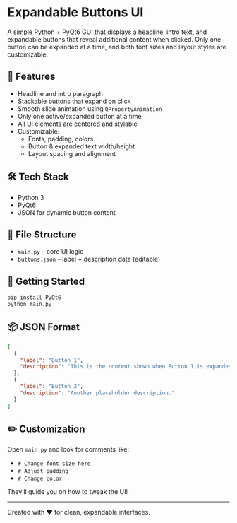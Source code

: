 # Expandable Buttons UI

A simple Python + PyQt6 GUI that displays a headline, intro text, and expandable buttons that reveal additional content when clicked. Only one button can be expanded at a time, and both font sizes and layout styles are customizable.

## 🧩 Features

- Headline and intro paragraph
- Stackable buttons that expand on click
- Smooth slide animation using `QPropertyAnimation`
- Only one active/expanded button at a time
- All UI elements are centered and stylable
- Customizable:
  - Fonts, padding, colors
  - Button & expanded text width/height
  - Layout spacing and alignment

## 🛠 Tech Stack

- Python 3
- PyQt6
- JSON for dynamic button content

## 📁 File Structure

- `main.py` – core UI logic
- `buttons.json` – label + description data (editable)

## 🚀 Getting Started

```bash
pip install PyQt6
python main.py
```

## 📦 JSON Format

```json
[
  {
    "label": "Button 1",
    "description": "This is the content shown when Button 1 is expanded."
  },
  {
    "label": "Button 2",
    "description": "Another placeholder description."
  }
]
```

## ✏️ Customization

Open `main.py` and look for comments like:
- `# Change font size here`
- `# Adjust padding`
- `# Change color`

They’ll guide you on how to tweak the UI!

---

Created with ❤️ for clean, expandable interfaces.
